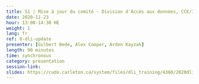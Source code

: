 ```yaml
---
title: S1 | Mise à jour du comité - Division d'Accès aux données, CCE/IDD, CDP
date: 2020-11-23
hour: 13:00-14:30 HE
weight: 1
lang: fr
ref: 0-dli-update
presenter: [Gilbert Bede, Alex Cooper, Arden Kayzak]
length: 90 minutes
time: synchronous
category: presentation
session-link:
slides: https://cudo.carleton.ca/system/files/dli_training/4360/2020dlitraining-pdcupdate.pptx
---
```

